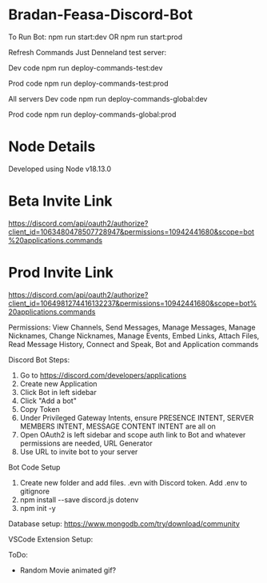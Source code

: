 # Bradan-Feasa-Discord-Bot
To Run Bot: 
npm run start:dev
OR
npm run start:prod

Refresh Commands
Just Denneland test server:

Dev code
npm run deploy-commands-test:dev

Prod code
npm run deploy-commands-test:prod

All servers
Dev code
npm run deploy-commands-global:dev

Prod code
npm run deploy-commands-global:prod

# Node Details 
Developed using Node v18.13.0

# Beta Invite Link
https://discord.com/api/oauth2/authorize?client_id=1063480478507728947&permissions=10942441680&scope=bot%20applications.commands

# Prod Invite Link
https://discord.com/api/oauth2/authorize?client_id=1064981274416132237&permissions=10942441680&scope=bot%20applications.commands

Permissions: View Channels, Send Messages, Manage Messages, Manage Nicknames, Change Nicknames, Manage Events, Embed Links, Attach Files, Read Message History, Connect and Speak, Bot and Application commands



Discord Bot Steps:
1. Go to https://discord.com/developers/applications
2. Create new Application
3. Click Bot in left sidebar
4. Click "Add a bot"
5. Copy Token
6. Under Privileged Gateway Intents, ensure PRESENCE INTENT, SERVER MEMBERS INTENT, MESSAGE CONTENT INTENT are all on
7. Open OAuth2 is left sidebar and scope auth link to Bot and whatever permissions are needed, URL Generator
8. Use URL to invite bot to your server


Bot Code Setup
1. Create new folder and add files. .evn with Discord token. Add .env to gitignore
2. npm install --save discord.js dotenv
3. npm init -y

Database setup:
https://www.mongodb.com/try/download/community



VSCode Extension Setup:



ToDo:
 - Random Movie animated gif?